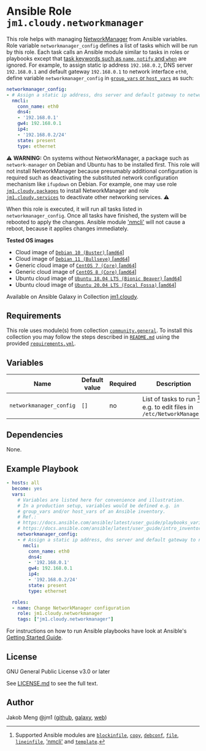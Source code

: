 # Ansible Role `jm1.cloudy.networkmanager`

This role helps with managing [NetworkManager][networkmanager] from Ansible variables. Role variable
`networkmanager_config` defines a list of tasks which will be run by this role. Each task calls an Ansible module
similar to tasks in roles or playbooks except that [task keywords such as `name`, `notify` and `when`][
playbooks-keywords] are ignored. For example, to assign static ip address `192.168.0.2`, DNS server `192.168.0.1` and
default gateway `192.168.0.1` to network interface `eth0`, define variable `networkmanager_config` in
[`group_vars` or `host_vars`][ansible-inventory] as such:

```yml
networkmanager_config:
- # Assign a static ip address, dns server and default gateway to network interface eth0
  nmcli:
    conn_name: eth0
    dns4:
    - '192.168.0.1'
    gw4: 192.168.0.1
    ip4:
    - '192.168.0.2/24'
    state: present
    type: ethernet
```

:warning: **WARNING:**
On systems without NetworkManager, a package such as `network-manager` on Debian and Ubuntu has to be installed first.
This role will not install NetworkManager because presumably additional configuration is required such as deactivating
the substituted network configuration mechanism like `ifupdown` on Debian. For example, one may use role
[`jm1.cloudy.packages`][jm1-cloudy-packages] to install NetworkManager and role [`jm1.cloudy.services`][
jm1-cloudy-services] to deactivate other networking services.
:warning:

When this role is executed, it will run all tasks listed in `networkmanager_config`. Once all tasks have finished, the
system will be rebooted to apply the changes. Ansible module ['nmcli'][ansible-module-nmcli] will not cause a reboot,
because it applies changes immediately.

[ansible-inventory]: https://docs.ansible.com/ansible/latest/user_guide/intro_inventory.html
[jm1-cloudy-packages]: ../packages/
[jm1-cloudy-services]: ../services/
[networkmanager]: https://wiki.gnome.org/Projects/NetworkManager
[playbooks-keywords]: https://docs.ansible.com/ansible/latest/reference_appendices/playbooks_keywords.html

**Tested OS images**
- Cloud image of [`Debian 10 (Buster)` \[`amd64`\]](https://cdimage.debian.org/cdimage/openstack/current/)
- Cloud image of [`Debian 11 (Bullseye)` \[`amd64`\]](https://cdimage.debian.org/images/cloud/bullseye/latest/)
- Generic cloud image of [`CentOS 7 (Core)` \[`amd64`\]](https://cloud.centos.org/centos/7/images/)
- Generic cloud image of [`CentOS 8 (Core)` \[`amd64`\]](https://cloud.centos.org/centos/8/x86_64/images/)
- Ubuntu cloud image of [`Ubuntu 18.04 LTS (Bionic Beaver)` \[`amd64`\]](https://cloud-images.ubuntu.com/bionic/current/)
- Ubuntu cloud image of [`Ubuntu 20.04 LTS (Focal Fossa)` \[`amd64`\]](https://cloud-images.ubuntu.com/focal/)

Available on Ansible Galaxy in Collection [jm1.cloudy](https://galaxy.ansible.com/jm1/cloudy).

## Requirements

This role uses module(s) from collection [`community.general`][galaxy-community-general]. To install this collection
you may follow the steps described in [`README.md`][jm1-cloudy-readme] using the provided [`requirements.yml`][
jm1-cloudy-requirements].

[galaxy-community-general]: https://galaxy.ansible.com/community/general
[jm1-cloudy-readme]: https://github.com/JM1/ansible-collection-jm1-cloudy/blob/master/README.md
[jm1-cloudy-requirements]: https://github.com/JM1/ansible-collection-jm1-cloudy/blob/master/requirements.yml

## Variables

| Name                    | Default value | Required | Description |
| ----------------------- | ------------- | -------- | ----------- |
| `networkmanager_config` | `[]`          | no       | List of tasks to run [^supported-modules], e.g. to edit files in `/etc/NetworkManager/` |

[^supported-modules]: Supported Ansible modules are [`blockinfile`][ansible-module-blockinfile], [`copy`][
ansible-module-copy], [`debconf`][ansible-module-debconf], [`file`][ansible-module-file], [`lineinfile`][
ansible-module-lineinfile], ['nmcli'][ansible-module-nmcli] and [`template`][ansible-module-template].

[ansible-module-blockinfile]: https://docs.ansible.com/ansible/latest/collections/ansible/builtin/blockinfile_module.html
[ansible-module-copy]: https://docs.ansible.com/ansible/latest/collections/ansible/builtin/copy_module.html
[ansible-module-debconf]: https://docs.ansible.com/ansible/latest/collections/ansible/builtin/debconf_module.html
[ansible-module-file]: https://docs.ansible.com/ansible/latest/collections/ansible/builtin/file_module.html
[ansible-module-lineinfile]: https://docs.ansible.com/ansible/latest/collections/ansible/builtin/lineinfile_module.html
[ansible-module-nmcli]: https://docs.ansible.com/ansible/latest/collections/community/general/nmcli_module.html
[ansible-module-template]: https://docs.ansible.com/ansible/latest/collections/ansible/builtin/template_module.html

## Dependencies

None.

## Example Playbook

```yml
- hosts: all
  become: yes
  vars:
    # Variables are listed here for convenience and illustration.
    # In a production setup, variables would be defined e.g. in
    # group_vars and/or host_vars of an Ansible inventory.
    # Ref.:
    # https://docs.ansible.com/ansible/latest/user_guide/playbooks_variables.html
    # https://docs.ansible.com/ansible/latest/user_guide/intro_inventory.html
    networkmanager_config:
    - # Assign a static ip address, dns server and default gateway to network interface eth0
      nmcli:
        conn_name: eth0
        dns4:
        - '192.168.0.1'
        gw4: 192.168.0.1
        ip4:
        - '192.168.0.2/24'
        state: present
        type: ethernet

  roles:
  - name: Change NetworkManager configuration
    role: jm1.cloudy.networkmanager
    tags: ["jm1.cloudy.networkmanager"]
```

For instructions on how to run Ansible playbooks have look at Ansible's
[Getting Started Guide](https://docs.ansible.com/ansible/latest/network/getting_started/first_playbook.html).

## License

GNU General Public License v3.0 or later

See [LICENSE.md](../../LICENSE.md) to see the full text.

## Author

Jakob Meng
@jm1 ([github](https://github.com/jm1), [galaxy](https://galaxy.ansible.com/jm1), [web](http://www.jakobmeng.de))
